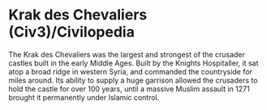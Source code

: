 # Krak des Chevaliers (Civ3)/Civilopedia

The Krak des Chevaliers was the largest and strongest of the crusader castles built in the early Middle Ages. Built by the 
Knights Hospitaller, it sat atop a broad ridge in western Syria, and commanded the countryside for miles around. Its ability to supply a 
huge garrison allowed the crusaders to hold the castle for over 100 years, until a massive Muslim assault in 1271 brought it permanently 
under Islamic control.